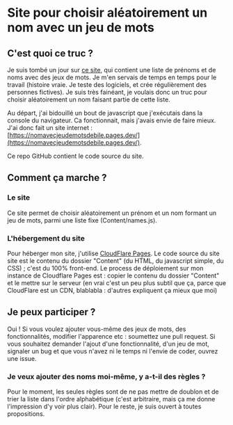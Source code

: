 # Site pour choisir aléatoirement un nom avec un jeu de mots
## C'est quoi ce truc ?
Je suis tombé un jour sur [ce site](https://mescanefeux.com/452), qui contient une liste de prénoms et de noms avec des jeux de mots.
Je m'en servais de temps en temps pour le travail (histoire vraie. Je teste des logiciels, et crée régulièrement des personnes fictives).
Je suis très fainéant, je voulais donc un truc pour choisir aléatoirement un nom faisant partie de cette liste.

Au départ, j'ai bidouillé un bout de javascript que j'exécutais dans la console du navigateur.
Ca fonctionnait, mais j'avais envie de faire mieux.
J'ai donc fait un site internet : [https://nomavecjeudemotsdebile.pages.dev/](https://nomavecjeudemotsdebile.pages.dev/).

Ce repo GitHub contient le code source du site.

## Comment ça marche ?
### Le site
Ce site permet de choisir aléatoirement un prénom et un nom formant un jeu de mots, parmi une liste fixe (Content/names.js).

### L'hébergement du site
Pour héberger mon site, j'utilise [CloudFlare Pages](https://pages.cloudflare.com/#pricing).
Le code source du site site est le contenu du dossier "Content" (du HTML, du javascript simple, du CSS) ; c'est du 100% front-end.
Le process de déploiement sur mon instance de Cloudflare Pages est : copier le contenu du dossier "Content" et le mettre sur le serveur (en vrai c'est un peu plus subtil que ça, parce que CloudFlare est un CDN, blablabla : d'autres expliquent ça mieux que moi)

## Je peux participer ?
Oui !
Si vous voulez ajouter vous-même des jeux de mots, des fonctionnalités, modifier l'apparence etc : soumettez une pull request.
Si vous souhaitez demander l'ajout d'une fonctionnalité, d'un jeu de mot, signaler un bug et que vous n'avez ni le temps ni l'envie de coder, ouvrez une issue.

### Je veux ajouter des noms moi-même, y a-t-il des règles ?
Pour le moment, les seules règles sont de ne pas mettre de doublon et de trier la liste dans l'ordre alphabétique (c'est arbitraire, mais ça me donne l'impression d'y voir plus clair). Pour le reste, je suis ouvert à toutes propositions.
